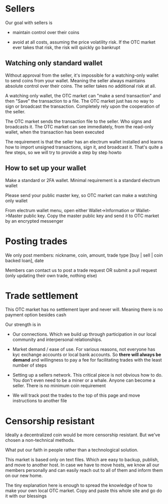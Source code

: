 Sellers
==========

Our goal with sellers is

- maintain control over their coins

- avoid at all costs, assuming the price volatility risk. If the OTC market ever takes that risk, the risk will quickly go bankrupt

Watching only standard wallet
-----------------------------------

Without approval from the seller, it's impossible for a watching-only wallet to send coins from your wallet. Meaning the seller always maintains absolute control over their coins. The seller takes no additional risk at all.

A watching only wallet, the OTC market can "make a send transaction" and then "Save" the transaction to a file. The OTC market just has no way to sign or broadcast the transaction. Completely rely upon the cooperation of the seller.

The OTC market sends the transaction file to the seller. Who signs and broadcasts it. The OTC market can see immediately, from the read-only wallet, when the transaction has been executed

The requirement is that the seller has an electrum wallet installed and learns how to import unsigned transactions, sign it, and broadcast it. That's quite a few steps, so we will try to provide a step by step howto

How to set up your wallet
----------------------------

Make a standard or 2FA wallet. Minimal requirement is a standard electrum wallet

Please send your public master key, so OTC market can make a watching only wallet

From electrum wallet menu, open either Wallet->Information or Wallet->Master public key. Copy the master public key and send it to OTC market by an encrypted messenger

Posting trades
================

We only post members: nickname, coin, amount, trade type \[buy | sell | coin backed loan\], date

Members can contact us to post a trade request OR submit a pull request (only updating their own trade, nothing else)

Trade settlement
==================

This OTC market has no settlement layer and never will. Meaning there is no payment option besides cash

Our strength is in

- Our connections. Which we build up through participation in our local community and interpersonal relationships.

- Market demand / ease of use. For various reasons, not everyone has kyc exchange accounts or local bank accounts. So **there will always be demand** and willingness to pay a fee for facilitating trades with the least number of steps  

- Setting up a sellers network. This critical piece is not obvious how to do. You don't even need to be a miner or a whale. Anyone can become a seller. There is no minimum coin requirement

- We will track post the trades to the top of this page and move instructions to another file

Censorship resistant
=========================

Ideally a decentralized coin would be more censorship resistant. But we've chosen a non-technical methods.

What put our faith in people rather than a technological solution.

This market is based only on text files. Which are easy to backup, publish, and move to another host. In case we have to move hosts, we know all our members personally and can easily reach out to all of them and inform them on our new home. 

The tiny explanation here is enough to spread the knowledge of how to make your own local OTC market. Copy and paste this whole site and go do it with our blessings
